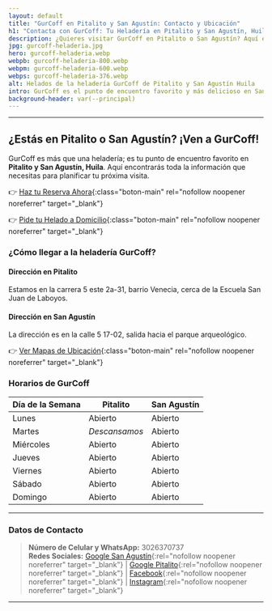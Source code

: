 ```yaml
---
layout: default
title: "GurCoff en Pitalito y San Agustín: Contacto y Ubicación"
h1: "Contacta con GurCoff: Tu Heladería en Pitalito y San Agustín, Huila"
description: ¿Quieres visitar GurCoff en Pitalito o San Agustín? Aquí encontrarás nuestros horarios y datos de contacto. ¡Haz clic para reservar!
jpg: gurcoff-heladeria.jpg
hero: gurcoff-heladeria.webp
webpb: gurcoff-heladeria-800.webp
webpm: gurcoff-heladeria-600.webp
webps: gurcoff-heladeria-376.webp
alt: Helados de la heladería GurCoff de Pitalito y San Agustín Huila
intro: GurCoff es el punto de encuentro favorito y más delicioso en San Agustín y Pitalto Huila. Conoce los **horarios y datos de contacto** de la heladería GurCoff.
background-header: var(--principal)
---
```

---

## ¿Estás en Pitalito o San Agustín? ¡Ven a GurCoff!

GurCoff es más que una heladería; es tu punto de encuentro favorito en **Pitalito y San Agustín, Huila**. Aquí encontrarás toda la información que necesitas para planificar tu próxima visita.

👉 [Haz tu Reserva Ahora]({{site.whatsapp}}){:class="boton-main" rel="nofollow noopener noreferrer" target="_blank"}

👉 [Pide tu Helado a Domicilio](https://wa.me/c/573026370737){:class="boton-main" rel="nofollow noopener noreferrer" target="_blank"}

### ¿Cómo llegar a la heladería GurCoff?

#### Dirección en Pitalito

Estamos en la carrera 5 este 2a-31, barrio Venecia, cerca de la Escuela San Juan de Laboyos.

#### Dirección en San Agustín

La dirección es en la calle 5 17-02, salida hacia el parque arqueológico.

👉 [Ver Mapas de Ubicación](https://www.google.com/maps/search/GurCoff+pitalito/@1.8857139,-76.4292126,11z?entry=ttu){:class="boton-main" rel="nofollow noopener noreferrer" target="_blank"}

### Horarios de GurCoff

| Día de la Semana | Pitalito      | San Agustín   |
|------------------|---------------|---------------|
| Lunes            | Abierto       | Abierto       |
| Martes           | *Descansamos* | Abierto       |
| Miércoles        | Abierto       | Abierto       |
| Jueves           | Abierto       | Abierto       |
| Viernes          | Abierto       | Abierto       |
| Sábado           | Abierto       | Abierto       |
| Domingo          | Abierto       | Abierto       |

---

### Datos de Contacto

>**Número de Celular y WhatsApp:** 3026370737  
>**Redes Sociales:** [Google San Agustín]({{site.sanagustin}}){:rel="nofollow noopener noreferrer" target="_blank"} | [Google Pitalito]({{site.pitalito}}){:rel="nofollow noopener noreferrer" target="_blank"} | [Facebook]({{site.facebook}}){:rel="nofollow noopener noreferrer" target="_blank"} | [Instagram]({{site.instagram}}){:rel="nofollow noopener noreferrer" target="_blank"}

---